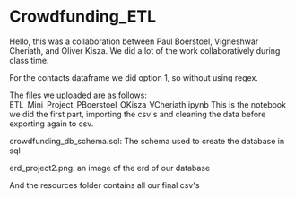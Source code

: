 # Crowdfunding_ETL

Hello, this was a collaboration between Paul Boerstoel, Vigneshwar Cheriath, and Oliver Kisza. We did a lot of the work collaboratively during class time. 

For the contacts dataframe we did option 1, so without using regex. 

The files we uploaded are as follows: ETL_Mini_Project_PBoerstoel_OKisza_VCheriath.ipynb This is the notebook we did the first part, importing the csv's and cleaning the data before exporting again to csv.

crowdfunding_db_schema.sql: The schema used to create the database in sql

erd_project2.png: an image of the erd of our database

And the resources folder contains all our final csv's
